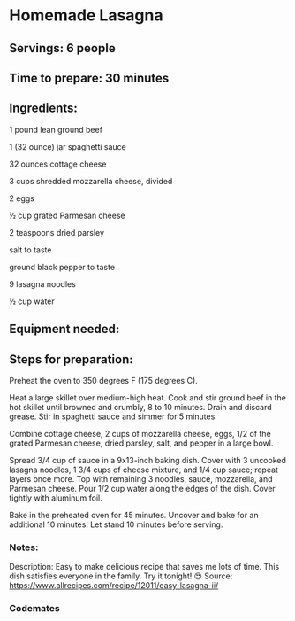 # Homemade Lasagna

## Servings: 6 people

## Time to prepare: 30 minutes

## Ingredients:
1 pound lean ground beef

1 (32 ounce) jar spaghetti sauce

32 ounces cottage cheese

3 cups shredded mozzarella cheese, divided

2 eggs

½ cup grated Parmesan cheese

2 teaspoons dried parsley

salt to taste

ground black pepper to taste

9 lasagna noodles

½ cup water

## Equipment needed:


## Steps for preparation:
Preheat the oven to 350 degrees F (175 degrees C).

Heat a large skillet over medium-high heat. Cook and stir ground beef in the hot skillet until browned and crumbly, 8 to 10 minutes. Drain and discard grease. Stir in spaghetti sauce and simmer for 5 minutes.

Combine cottage cheese, 2 cups of mozzarella cheese, eggs, 1/2 of the grated Parmesan cheese, dried parsley, salt, and pepper in a large bowl.

Spread 3/4 cup of sauce in a 9x13-inch baking dish. Cover with 3 uncooked lasagna noodles, 1 3/4 cups of cheese mixture, and 1/4 cup sauce; repeat layers once more. Top with remaining 3 noodles, sauce, mozzarella, and Parmesan cheese. Pour 1/2 cup water along the edges of the dish. Cover tightly with aluminum foil.

Bake in the preheated oven for 45 minutes. Uncover and bake for an additional 10 minutes. Let stand 10 minutes before serving.


### Notes:
Description: Easy to make delicious recipe that saves me lots of time. This dish satisfies everyone in the family. Try it tonight! 😍 
Source: https://www.allrecipes.com/recipe/12011/easy-lasagna-ii/

### Codemates #
